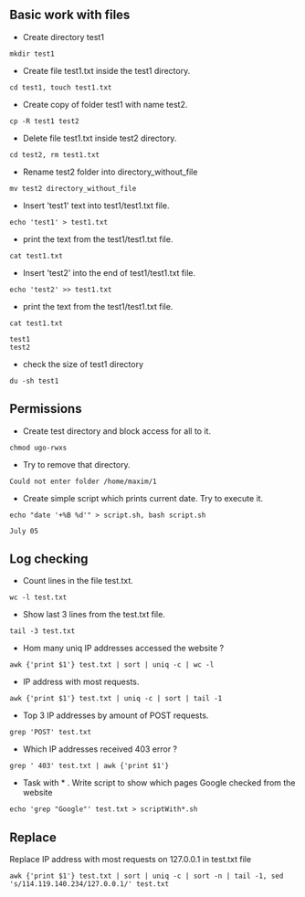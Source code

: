 ## Basic work with files

- Create directory test1 
```console
mkdir test1
```  

- Create file test1.txt inside the test1 directory. 
```console
cd test1, touch test1.txt
```  
-   Create copy of folder test1 with name test2.  
```console
cp -R test1 test2
```  
-    Delete file test1.txt inside test2 directory. 
```console
cd test2, rm test1.txt
```  
-    Rename test2 folder into directory_without_file 
```console
mv test2 directory_without_file 
```  
-    Insert 'test1' text into test1/test1.txt file. 
```console
echo 'test1' > test1.txt 
``` 
-    print the text from the test1/test1.txt file. 
```console
cat test1.txt
```  
-    Insert 'test2' into the end of test1/test1.txt file. 
```console
echo 'test2' >> test1.txt 
```
-    print the text from the test1/test1.txt file. 
```console
cat test1.txt
```
```
test1
test2
```
- check the size of test1 directory 
```console
du -sh test1
``` 
## Permissions

-   Create test directory and block access for all to it.  
```console
chmod ugo-rwxs
```
-   Try to remove that directory. 
```console
Could not enter folder /home/maxim/1 
```  

-    Create simple script which prints current date. Try to execute it. 
```console
echo "date '+%B %d'" > script.sh, bash script.sh
```
```
July 05
```  

## Log checking

-  Count lines in the file test.txt. 
```console
wc -l test.txt
```  

- Show last 3 lines from the test.txt file. 
```console
tail -3 test.txt
```  

-  Hom many uniq IP addresses accessed the website ? 
```console
awk {'print $1'} test.txt | sort | uniq -c | wc -l
```   

-  IP address with most requests. 
```console
awk {'print $1'} test.txt | uniq -c | sort | tail -1
```  

-  Top 3 IP addresses by amount of POST requests. 
```console
grep 'POST' test.txt
```  

-  Which IP addresses received 403 error ? 
```console
grep ' 403' test.txt | awk {'print $1'}
```  

- Task with * . Write script to show which pages Google checked from the website 
```console
echo 'grep "Google"' test.txt > scriptWith*.sh
```  
## Replace

Replace IP address with most requests on 127.0.0.1 in test.txt file 
```console
awk {'print $1'} test.txt | sort | uniq -c | sort -n | tail -1, sed  's/114.119.140.234/127.0.0.1/' test.txt
```  
